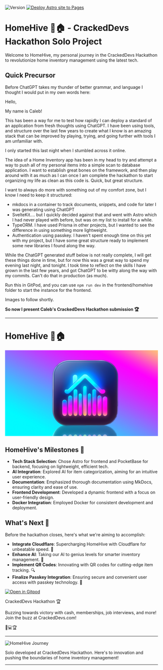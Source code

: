 ![Version](https://img.shields.io/badge/version-Hackathon-blue)
[![Deploy Astro site to Pages](https://github.com/calebcoverdale/HomeHive/actions/workflows/astro.yml/badge.svg)](https://github.com/calebcoverdale/HomeHive/actions/workflows/astro.yml)

# HomeHive 🐝🏠 - CrackedDevs Hackathon Solo Project

Welcome to HomeHive, my personal journey in the CrackedDevs Hackathon to revolutionize home inventory management using the latest tech.

## Quick Precursor

Before ChatGPT takes my thunder of better grammar, and language I thought I would put in my own words here:

Hello,

My name is Caleb!

This has been a way for me to test how rapidly I can deploy a standard of an application from fresh thoughts using ChatGPT. I have been using tools, and structure over the last few years to create what I know is an amazing stack that can be improved by playing, trying, and going further with tools I am unfamiliar with.

I only started this last night when I stumbled across it online.

The idea of a Home Inventory app has been in my head to try and attempt a way to push all of my personal items into a simple scan to database application. I want to establish great bones on the framework, and then play around with it as much as I can once I am complete the hackathon to start organizing my life as clean as this code is. Quick, but great structure.

I want to always do more with something out of my comfort zone, but I know I need to keep it structured:

- mkdocs in a container to track documents, snippets, and code for later I was generating using ChatGPT
- SvelteKit.... but I quickly decided against that and went with Astro which I had never played with before, but was on my list to install for a while.
- TypeORM. I have used Prisma in other projects, but I wanted to see the difference in using something more lightweight.
- Authentication using passkey. I haven't spent enough time on this yet with my project, but I have some great structure ready to implement some new libraries I found along the way.

While the ChatGPT generated stuff below is not really complete, I will get these things done in time, but for now this was a great way to spend my evening last night, and tonight. I took time to reflect on the skills I have grown in the last few years, and got ChatGPT to be witty along the way with my commits. Can't do that in production (as much).

Run this in GitPod, and you can use `npm run dev` in the frontend/homehive folder to start the instance for the frontend.

Images to follow shortly.

**So now I present Caleb's CrackedDevs Hackathon submission  🏆**

---

# HomeHive 🐝🏠

![HomeHive Banner](./frontend/homehive/public/images/HomeHive.jpg)

## HomeHive's Milestones 🌟

- **Tech Stack Selection**: Chose Astro for frontend and PocketBase for backend, focusing on lightweight, efficient tech.
- **AI Integration**: Explored AI for item categorization, aiming for an intuitive user experience.
- **Documentation**: Emphasized thorough documentation using MkDocs, ensuring clarity and ease of use.
- **Frontend Development**: Developed a dynamic frontend with a focus on user-friendly design.
- **Docker Integration**: Employed Docker for consistent development and deployment.

## What's Next 🚀

Before the hackathon closes, here's what we're aiming to accomplish:

- **Integrate Cloudflare**: Supercharging HomeHive with Cloudflare for unbeatable speed. 🚀
- **Enhance AI**: Taking our AI to genius levels for smarter inventory management. 🧠
- **Implement QR Codes**: Innovating with QR codes for cutting-edge item tracking. 🔍
- **Finalize Passkey Integration**: Ensuring secure and convenient user access with passkey technology. 🔐

[![Open in Gitpod](https://gitpod.io/button/open-in-gitpod.svg)](https://gitpod.io/#)

CrackedDevs Hackathon 🏆

Buzzing towards victory with cash, memberships, job interviews, and more! Join the buzz at CrackedDevs.com!

🐝💻🏆

---

![HomeHive Journey](https://user-images.githubusercontent.com/74038190/212284145-bf2c01a8-c448-4f1a-b911-996024c84606.gif)

Solo developed at CrackedDevs Hackathon. Here's to innovation and pushing the boundaries of home inventory management!

---
